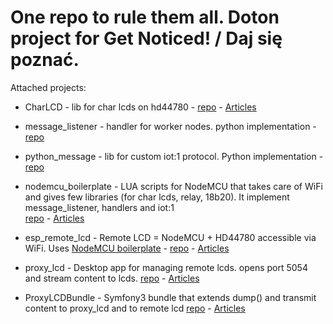 One repo to rule them all. Doton project for Get Noticed! / Daj się poznać.
===

Attached projects:
- CharLCD - lib for char lcds on hd44780 - [repo](https://bitbucket.org/kosci/charlcd) - [Articles](https://koscis.wordpress.com/category/charlcd/)

- message_listener - handler for worker nodes. python implementation - [repo](https://github.com/bkosciow/message_listener) 

- python_message - lib for custom iot:1 protocol. Python implementation - [repo](https://github.com/bkosciow/python_iot-1)   

- nodemcu_boilerplate - LUA scripts for NodeMCU that takes care of WiFi and gives few libraries (for char lcds, relay, 18b20). 
It implement message_listener, handlers and iot:1    
[repo](https://github.com/bkosciow/nodemcu_boilerplate) - [Articles](https://koscis.wordpress.com/tag/nodemcu-boilerplate/)

- esp_remote_lcd - Remote LCD = NodeMCU + HD44780 accessible via WiFi. Uses [NodeMCU boilerplate](https://github.com/bkosciow/nodemcu_boilerplate) - 
[repo](https://github.com/bkosciow/esp_remote_lcd) - [Articles](https://koscis.wordpress.com/tag/proxy-lcd/)

- proxy_lcd - Desktop app for managing remote lcds.  opens port 5054 and stream content to lcds. [repo](https://github.com/bkosciow/proxy_lcd) - [Articles](https://koscis.wordpress.com/tag/proxy-lcd/)

- ProxyLCDBundle - Symfony3 bundle that extends dump() and transmit content to proxy_lcd and to remote lcd
[repo](https://github.com/bkosciow/ProxyLCDBundle) - [Articles](https://koscis.wordpress.com/tag/proxy-lcd/)




